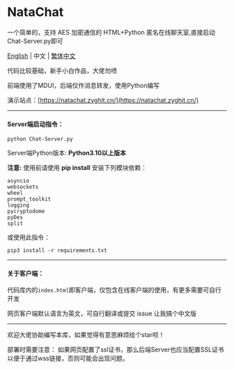 # NataChat
一个简单的，支持 AES 加密通信的 HTML+Python 匿名在线聊天室,直接启动Chat-Server.py即可

 [English](README_en.md) | 中文 | [繁体中文](README_tc.md)

代码比较基础，新手小白作品，大佬勿喷

前端使用了MDUI，后端仅作消息转发，使用Python编写

演示站点：[https://natachat.zyghit.cn/](https://natachat.zyghit.cn/)

***
#### Server端启动指令：
``python Chat-Server.py``

Server端Python版本:  **Python3.10以上版本** 

**注意:** 使用前请使用 **pip install** 安装下列模块依赖：
````
asyncio
websockets
wheel
prompt_toolkit
logging
pycryptodome
pyDes
split
````
或使用此指令：

``pip3 install -r requirements.txt``

****
#### 关于客户端：

代码库内的``index.html``即客户端，仅包含在线客户端的使用，有更多需要可自行开发

网页客户端默认语言为英文，可自行翻译或提交 issue 让我搞个中文版

***
欢迎大佬协助编写本库，如果觉得有意思麻烦给个star呗！

部署时需要注意：
如果网页配置了ssl证书，那么后端Server也应当配置SSL证书以便于通过wss链接，否则可能会出现问题。
